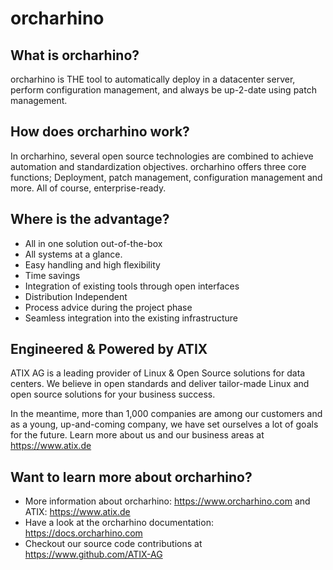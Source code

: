 # orcharhino

## What is orcharhino?
orcharhino is THE tool to automatically deploy in a datacenter server, perform configuration management, and always be up-2-date using patch management.

## How does orcharhino work?
In orcharhino, several open source technologies are combined to achieve automation and standardization objectives. orcharhino offers three core functions; Deployment, patch management, configuration management and more. All of course, enterprise-ready.

## Where is the advantage?
* All in one solution out-of-the-box
* All systems at a glance.
* Easy handling and high flexibility
* Time savings
* Integration of existing tools through open interfaces
* Distribution Independent
* Process advice during the project phase
* Seamless integration into the existing infrastructure

## Engineered & Powered by ATIX
ATIX AG is a leading provider of Linux & Open Source solutions for data centers. We believe in open standards and deliver tailor-made Linux and open source solutions for your business success.

In the meantime, more than 1,000 companies are among our customers and as a young, up-and-coming company, we have set ourselves a lot of goals for the future. Learn more about us and our business areas at https://www.atix.de

## Want to learn more about orcharhino?
* More information about orcharhino: https://www.orcharhino.com and ATIX: https://www.atix.de
* Have a look at the orcharhino documentation: https://docs.orcharhino.com
* Checkout our source code contributions at https://www.github.com/ATIX-AG
